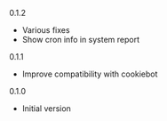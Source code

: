 0.1.2
- Various fixes
- Show cron info in system report

0.1.1
- Improve compatibility with cookiebot

0.1.0
- Initial version
